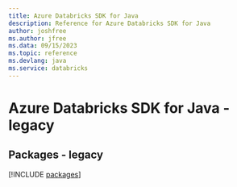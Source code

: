 ```yaml
---
title: Azure Databricks SDK for Java
description: Reference for Azure Databricks SDK for Java
author: joshfree
ms.author: jfree
ms.data: 09/15/2023
ms.topic: reference
ms.devlang: java
ms.service: databricks
---
```

# Azure Databricks SDK for Java - legacy
## Packages - legacy
[!INCLUDE [packages](databricks-index.md)]